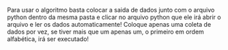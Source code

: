Para usar o algoritmo basta colocar a saida de dados junto com o arquivo python dentro da mesma pasta e clicar no arquivo python que ele irá abrir o arquivo e ler os dados automaticamente!
Coloque apenas uma coleta de dados por vez, se tiver mais que um apenas um, o primeiro em ordem alfabética, irá ser executado!
